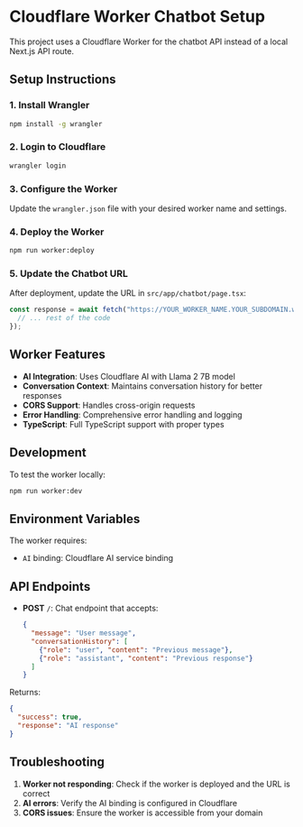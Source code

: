 # Cloudflare Worker Chatbot Setup

This project uses a Cloudflare Worker for the chatbot API instead of a local Next.js API route.

## Setup Instructions

### 1. Install Wrangler
```bash
npm install -g wrangler
```

### 2. Login to Cloudflare
```bash
wrangler login
```

### 3. Configure the Worker
Update the `wrangler.json` file with your desired worker name and settings.

### 4. Deploy the Worker
```bash
npm run worker:deploy
```

### 5. Update the Chatbot URL
After deployment, update the URL in `src/app/chatbot/page.tsx`:
```typescript
const response = await fetch("https://YOUR_WORKER_NAME.YOUR_SUBDOMAIN.workers.dev", {
  // ... rest of the code
});
```

## Worker Features

- **AI Integration**: Uses Cloudflare AI with Llama 2 7B model
- **Conversation Context**: Maintains conversation history for better responses
- **CORS Support**: Handles cross-origin requests
- **Error Handling**: Comprehensive error handling and logging
- **TypeScript**: Full TypeScript support with proper types

## Development

To test the worker locally:
```bash
npm run worker:dev
```

## Environment Variables

The worker requires:
- `AI` binding: Cloudflare AI service binding

## API Endpoints

- **POST** `/`: Chat endpoint that accepts:
  ```json
  {
    "message": "User message",
    "conversationHistory": [
      {"role": "user", "content": "Previous message"},
      {"role": "assistant", "content": "Previous response"}
    ]
  }
  ```

Returns:
```json
{
  "success": true,
  "response": "AI response"
}
```

## Troubleshooting

1. **Worker not responding**: Check if the worker is deployed and the URL is correct
2. **AI errors**: Verify the AI binding is configured in Cloudflare
3. **CORS issues**: Ensure the worker is accessible from your domain 